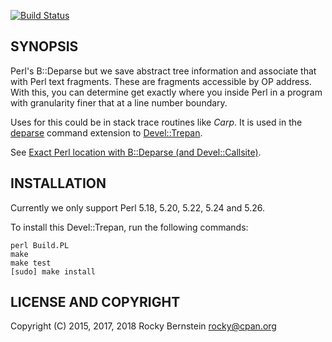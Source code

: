[![Build Status](https://travis-ci.org/rocky/p5-B-DeparseTree.png)](https://travis-ci.org/rocky/p5-B-DeparseTree)

SYNOPSIS
--------

Perl's B::Deparse but we save abstract tree information and associate
that with Perl text fragments.  These are fragments accessible by OP
address. With this, you can determine get exactly where you inside Perl in
a program with granularity finer that at a line number boundary.

Uses for this could be in stack trace routines like _Carp_. It is used
in the [deparse](https://metacpan.org/pod/Devel::Trepan::Deparse)
command extension to
[Devel::Trepan](https://metacpan.org/pod/Devel::Trepan).

See [Exact Perl location with B::Deparse (and Devel::Callsite)](http://blogs.perl.org/users/rockyb/2015/11/exact-perl-location-with-bdeparse-and-develcallsite.html).

INSTALLATION
------------

Currently we only support Perl 5.18, 5.20, 5.22, 5.24 and 5.26.

To install this Devel::Trepan, run the following commands:

	perl Build.PL
	make
	make test
	[sudo] make install

LICENSE AND COPYRIGHT
---------------------

Copyright (C) 2015, 2017, 2018 Rocky Bernstein <rocky@cpan.org>
